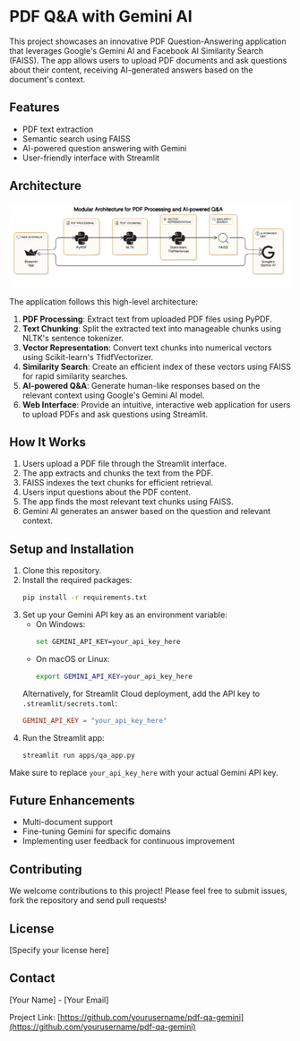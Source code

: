 # PDF Q&A with Gemini AI

This project showcases an innovative PDF Question-Answering application that leverages Google's Gemini AI and Facebook AI Similarity Search (FAISS). The app allows users to upload PDF documents and ask questions about their content, receiving AI-generated answers based on the document's context.

## Features

- PDF text extraction
- Semantic search using FAISS
- AI-powered question answering with Gemini
- User-friendly interface with Streamlit

## Architecture

![Architecture Diagram](assets/architecture.png)


The application follows this high-level architecture:

1. **PDF Processing**: Extract text from uploaded PDF files using PyPDF.
2. **Text Chunking**: Split the extracted text into manageable chunks using NLTK's sentence tokenizer.
3. **Vector Representation**: Convert text chunks into numerical vectors using Scikit-learn's TfidfVectorizer.
4. **Similarity Search**: Create an efficient index of these vectors using FAISS for rapid similarity searches.
5. **AI-powered Q&A**: Generate human-like responses based on the relevant context using Google's Gemini AI model.
6. **Web Interface**: Provide an intuitive, interactive web application for users to upload PDFs and ask questions using Streamlit.

## How It Works

1. Users upload a PDF file through the Streamlit interface.
2. The app extracts and chunks the text from the PDF.
3. FAISS indexes the text chunks for efficient retrieval.
4. Users input questions about the PDF content.
5. The app finds the most relevant text chunks using FAISS.
6. Gemini AI generates an answer based on the question and relevant context.

## Setup and Installation

1. Clone this repository.
2. Install the required packages:
   ```bash
   pip install -r requirements.txt
   ```
3. Set up your Gemini API key as an environment variable:
   - On Windows:
     ```bash
     set GEMINI_API_KEY=your_api_key_here
     ```
   - On macOS or Linux:
     ```bash
     export GEMINI_API_KEY=your_api_key_here
     ```
   Alternatively, for Streamlit Cloud deployment, add the API key to `.streamlit/secrets.toml`:
   ```toml
   GEMINI_API_KEY = "your_api_key_here"
   ```
4. Run the Streamlit app:
   ```bash
   streamlit run apps/qa_app.py
   ```

Make sure to replace `your_api_key_here` with your actual Gemini API key.

## Future Enhancements

- Multi-document support
- Fine-tuning Gemini for specific domains
- Implementing user feedback for continuous improvement

## Contributing

We welcome contributions to this project! Please feel free to submit issues, fork the repository and send pull requests!

## License

[Specify your license here]

## Contact

[Your Name] - [Your Email]

Project Link: [https://github.com/yourusername/pdf-qa-gemini](https://github.com/yourusername/pdf-qa-gemini)
